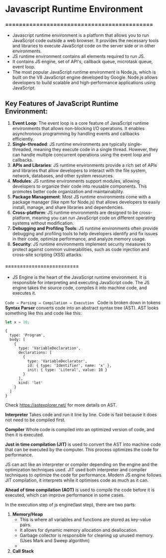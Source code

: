 # Javascript Runtime Environment
### ===========================================
* Javascript runtime environment is a platform that allows you to run JavaScript code outside a web browser. It provides the necessary tools and libraries to execute JavaScript code on the server side or in other environments.
* JS runtime environment contains all elements required to run JS.
* It contains JS engine, set of API's, callback queue, microtask queue, event loop.
* The most popular JavaScript runtime environment is Node.js, which is built on the V8 JavaScript engine developed by Google. Node.js allows developers to build scalable and high-performance applications using JavaScript.

## Key Features of JavaScript Runtime Environment:

1. **Event Loop**: The event loop is a core feature of JavaScript runtime environments that allows non-blocking I/O operations. It enables asynchronous programming by handling events and callbacks efficiently.
2. **Single-threaded**: JS runtime environments are typically single-threaded, meaning they execute code in a single thread. However, they can handle multiple concurrent operations using the event loop and callbacks.
3. **APIs and Libraries**: JS runtime environments provide a rich set of APIs and libraries that allow developers to interact with the file system, network, databases, and other system resources.
4. **Modules**: JS runtime environments support modules, allowing developers to organize their code into reusable components. This promotes better code organization and maintainability.
5. **Package Management**: Most JS runtime environments come with a package manager (like npm for Node.js) that allows developers to easily install, manage, and share libraries and dependencies.
6. **Cross-platform**: JS runtime environments are designed to be cross-platform, meaning you can run JavaScript code on different operating systems without modification.
7. **Debugging and Profiling Tools**: JS runtime environments often provide debugging and profiling tools to help developers identify and fix issues in their code, optimize performance, and analyze memory usage.
8. **Security**: JS runtime environments implement security measures to protect against common vulnerabilities, such as code injection and cross-site scripting (XSS) attacks.

#### =========================
* JS Engine is the heart of the JavaScript runtime environment. It is responsible for interpreting and executing JavaScript code. The JS engine takes the source code, compiles it into machine code, and executes it.

`Code → Parsing → Compilation → Execution
`
Code is broken down in tokens
**Syntax Parser** converts code into an abstract syntax tree (AST).
AST looks something like this and code like this:

```JavaScript
let x = 10; 

```

```AST
{
  type: 'Program',
  body: [
    {
      type: 'VariableDeclaration',
      declarations: [
        {
          type: 'VariableDeclarator',
          id: { type: 'Identifier', name: 'x' },
          init: { type: 'Literal', value: 10 }
        }
      ],
      kind: 'let'
    }
  ]
}
```
Check https://astexplorer.net/ for more details on AST.

**Interpreter**
Takes code and run it line by line. Code is fast because it does not need to be compiled first.

**Compiler**
Whole code is compiled into an optimized version of code, and then it is executed.


**Just in time compilation (JIT)** is used to convert the AST into machine code that can be executed by the computer. This process optimizes the code for performance.

JS can act like an interpreter or compiler depending on the engine and the optimization techniques used.
JIT used both interpreter and compiler techniques to optimize the code for performance.
Modern JS engine follows JIT compilation, it interprets while it optimises code as much as it can.

**Ahead of time compilation (AOT)** is used to compile the code before it is executed, which can improve performance in some cases.

In the execution step of js engine(last step), there are two parts:
1. **Memory/Heap** 
   - This is where all variables and functions are stored as key-value pairs.
   - It allows for dynamic memory allocation and deallocation.
   - Garbage collector is responsible for cleaning up unused memory.(Uses Mark and Sweep algorithm)
   - 
2. **Call Stack**


